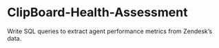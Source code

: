 # ClipBoard-Health-Assessment
Write SQL queries to extract agent performance metrics from Zendesk’s data. 
